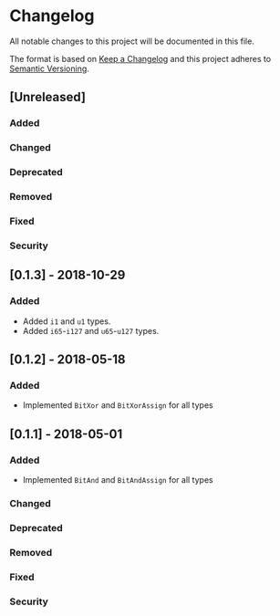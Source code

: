# Changelog
All notable changes to this project will be documented in this file.

The format is based on [Keep a Changelog](http://keepachangelog.com/en/1.0.0/)
and this project adheres to [Semantic Versioning](http://semver.org/spec/v2.0.0.html).

## [Unreleased]
### Added
### Changed
### Deprecated
### Removed
### Fixed
### Security

## [0.1.3] - 2018-10-29
### Added
 - Added `i1` and `u1` types.
 - Added `i65`-`i127` and `u65`-`u127` types.


## [0.1.2] - 2018-05-18
### Added
 - Implemented `BitXor` and `BitXorAssign` for all types


## [0.1.1] - 2018-05-01
### Added
 - Implemented `BitAnd` and `BitAndAssign` for all types
### Changed
### Deprecated
### Removed
### Fixed
### Security
